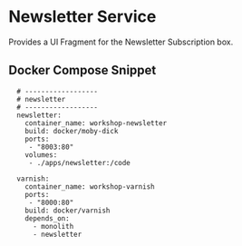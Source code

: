 # Newsletter Service

Provides a UI Fragment for the Newsletter Subscription box.

## Docker Compose Snippet

      # ------------------
      # newsletter
      # ------------------
      newsletter:
        container_name: workshop-newsletter
        build: docker/moby-dick
        ports:
         - "8003:80"
        volumes:
         - ./apps/newsletter:/code

      varnish:
        container_name: workshop-varnish
        ports:
         - "8000:80"
        build: docker/varnish
        depends_on:
          - monolith
          - newsletter

